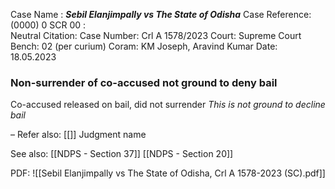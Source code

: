 Case Name : ***Sebil Elanjimpally vs The State of Odisha***
Case Reference: (0000) 0 SCR 00 :  
Neutral Citation:
Case Number: Crl A 1578/2023
Court: Supreme Court
Bench: 02 (per curium)
Coram: KM Joseph, Aravind Kumar
Date: 18.05.2023

### Non-surrender of co-accused not ground to deny bail

Co-accused released on bail, did not surrender
	*This is not ground to decline bail*

–
Refer also:
[[]]
Judgment name

See also:
[[NDPS - Section 37]]
[[NDPS - Section 20]]

PDF:
![[Sebil Elanjimpally vs The State of Odisha, Crl A 1578-2023 (SC).pdf]]